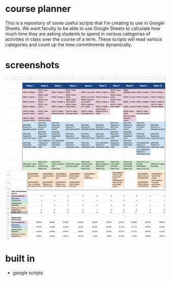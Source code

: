# course planner

This is a repository of some useful scripts that I'm creating to use in Google Sheets. 
We want faculty to be able to use Google Sheets to calculate how much time they are asking students to spend in various categories of activities in class over the course of a term.  These scripts will read various categories and count up the time commitments dynamically. 

# screenshots
![table view](https://github.com/larsz-o/course-planning-guide-google-sheets-scripts/blob/master/screenshots/table.png)
![calculations](https://github.com/larsz-o/course-planning-guide-google-sheets-scripts/blob/master/screenshots/calcs.png)

# built in
* google scripts 
